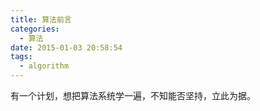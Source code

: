 ```yaml
---
title: 算法前言
categories:
  - 算法
date: 2015-01-03 20:58:54
tags:
  - algorithm
---
```


有一个计划，想把算法系统学一遍，不知能否坚持，立此为据。
